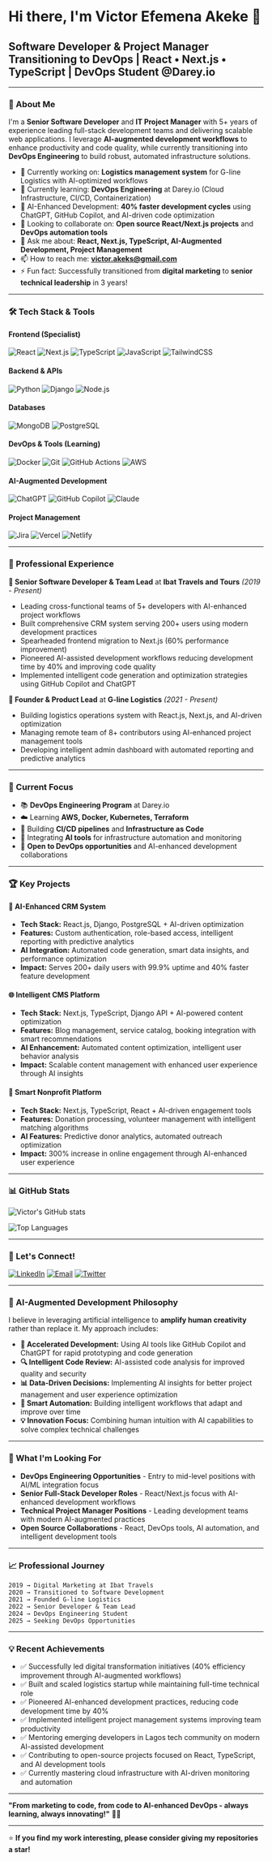 # Hi there, I'm Victor Efemena Akeke 👋

## Software Developer & Project Manager Transitioning to DevOps | React • Next.js • TypeScript | DevOps Student @Darey.io

---

### 🚀 About Me

I'm a **Senior Software Developer** and **IT Project Manager** with 5+ years of experience leading full-stack development teams and delivering scalable web applications. I leverage **AI-augmented development workflows** to enhance productivity and code quality, while currently transitioning into **DevOps Engineering** to build robust, automated infrastructure solutions.

- 🔭 Currently working on: **Logistics management system** for G-line Logistics with AI-optimized workflows
- 🌱 Currently learning: **DevOps Engineering** at Darey.io (Cloud Infrastructure, CI/CD, Containerization)
- 🤖 AI-Enhanced Development: **40% faster development cycles** using ChatGPT, GitHub Copilot, and AI-driven code optimization
- 👯 Looking to collaborate on: **Open source React/Next.js projects** and **DevOps automation tools**
- 💬 Ask me about: **React, Next.js, TypeScript, AI-Augmented Development, Project Management**
- 📫 How to reach me: **victor.akeks@gmail.com**
- ⚡ Fun fact: Successfully transitioned from **digital marketing** to **senior technical leadership** in 3 years!

---

### 🛠️ Tech Stack & Tools

#### Frontend (Specialist)
![React](https://img.shields.io/badge/React-20232A?style=for-the-badge&logo=react&logoColor=61DAFB)
![Next.js](https://img.shields.io/badge/Next.js-000000?style=for-the-badge&logo=next.js&logoColor=white)
![TypeScript](https://img.shields.io/badge/TypeScript-007ACC?style=for-the-badge&logo=typescript&logoColor=white)
![JavaScript](https://img.shields.io/badge/JavaScript-F7DF1E?style=for-the-badge&logo=javascript&logoColor=black)
![TailwindCSS](https://img.shields.io/badge/Tailwind_CSS-38B2AC?style=for-the-badge&logo=tailwind-css&logoColor=white)

#### Backend & APIs
![Python](https://img.shields.io/badge/Python-3776AB?style=for-the-badge&logo=python&logoColor=white)
![Django](https://img.shields.io/badge/Django-092E20?style=for-the-badge&logo=django&logoColor=white)
![Node.js](https://img.shields.io/badge/Node.js-43853D?style=for-the-badge&logo=node.js&logoColor=white)

#### Databases
![MongoDB](https://img.shields.io/badge/MongoDB-4EA94B?style=for-the-badge&logo=mongodb&logoColor=white)
![PostgreSQL](https://img.shields.io/badge/PostgreSQL-316192?style=for-the-badge&logo=postgresql&logoColor=white)

#### DevOps & Tools (Learning)
![Docker](https://img.shields.io/badge/Docker-2496ED?style=for-the-badge&logo=docker&logoColor=white)
![Git](https://img.shields.io/badge/Git-F05032?style=for-the-badge&logo=git&logoColor=white)
![GitHub Actions](https://img.shields.io/badge/GitHub_Actions-2088FF?style=for-the-badge&logo=github-actions&logoColor=white)
![AWS](https://img.shields.io/badge/AWS-232F3E?style=for-the-badge&logo=amazon-aws&logoColor=white)

#### AI-Augmented Development
![ChatGPT](https://img.shields.io/badge/ChatGPT-00A67E?style=for-the-badge&logo=openai&logoColor=white)
![GitHub Copilot](https://img.shields.io/badge/GitHub_Copilot-000000?style=for-the-badge&logo=github&logoColor=white)
![Claude](https://img.shields.io/badge/Claude-FF6B35?style=for-the-badge&logo=anthropic&logoColor=white)

#### Project Management
![Jira](https://img.shields.io/badge/Jira-0052CC?style=for-the-badge&logo=jira&logoColor=white)
![Vercel](https://img.shields.io/badge/Vercel-000000?style=for-the-badge&logo=vercel&logoColor=white)
![Netlify](https://img.shields.io/badge/Netlify-00C7B7?style=for-the-badge&logo=netlify&logoColor=white)

---

### 💼 Professional Experience

**🏢 Senior Software Developer & Team Lead** at **Ibat Travels and Tours** *(2019 - Present)*
- Leading cross-functional teams of 5+ developers with AI-enhanced project workflows
- Built comprehensive CRM system serving 200+ users using modern development practices
- Spearheaded frontend migration to Next.js (60% performance improvement)
- Pioneered AI-assisted development workflows reducing development time by 40% and improving code quality
- Implemented intelligent code generation and optimization strategies using GitHub Copilot and ChatGPT

**🚀 Founder & Product Lead** at **G-line Logistics** *(2021 - Present)*
- Building logistics operations system with React.js, Next.js, and AI-driven optimization
- Managing remote team of 8+ contributors using AI-enhanced project management tools
- Developing intelligent admin dashboard with automated reporting and predictive analytics

---

### 🎯 Current Focus

- 📚 **DevOps Engineering Program** at Darey.io
- ☁️ Learning **AWS, Docker, Kubernetes, Terraform**
- 🔄 Building **CI/CD pipelines** and **Infrastructure as Code**
- 🤖 Integrating **AI tools** for infrastructure automation and monitoring
- 🎯 **Open to DevOps opportunities** and AI-enhanced development collaborations

---

### 🏆 Key Projects

#### 🔧 AI-Enhanced CRM System
- **Tech Stack:** React.js, Django, PostgreSQL + AI-driven optimization
- **Features:** Custom authentication, role-based access, intelligent reporting with predictive analytics
- **AI Integration:** Automated code generation, smart data insights, and performance optimization
- **Impact:** Serves 200+ daily users with 99.9% uptime and 40% faster feature development

#### 🌐 Intelligent CMS Platform
- **Tech Stack:** Next.js, TypeScript, Django API + AI-powered content optimization
- **Features:** Blog management, service catalog, booking integration with smart recommendations
- **AI Enhancement:** Automated content optimization, intelligent user behavior analysis
- **Impact:** Scalable content management with enhanced user experience through AI insights

#### 💚 Smart Nonprofit Platform
- **Tech Stack:** Next.js, TypeScript, React + AI-driven engagement tools
- **Features:** Donation processing, volunteer management with intelligent matching algorithms
- **AI Features:** Predictive donor analytics, automated outreach optimization
- **Impact:** 300% increase in online engagement through AI-enhanced user experience

---

### 📊 GitHub Stats

![Victor's GitHub stats](https://github-readme-stats.vercel.app/api?username=YOUR_GITHUB_USERNAME&show_icons=true&theme=radical)

![Top Languages](https://github-readme-stats.vercel.app/api/top-langs/?username=YOUR_GITHUB_USERNAME&layout=compact&theme=radical)

---

### 🤝 Let's Connect!

[![LinkedIn](https://img.shields.io/badge/LinkedIn-0077B5?style=for-the-badge&logo=linkedin&logoColor=white)](https://linkedin.com/in/YOUR_LINKEDIN_USERNAME)
[![Email](https://img.shields.io/badge/Email-D14836?style=for-the-badge&logo=gmail&logoColor=white)](mailto:victor.akeks@gmail.com)
[![Twitter](https://img.shields.io/badge/Twitter-1DA1F2?style=for-the-badge&logo=twitter&logoColor=white)](https://twitter.com/YOUR_TWITTER_USERNAME)

---

### 🤖 AI-Augmented Development Philosophy

I believe in leveraging artificial intelligence to **amplify human creativity** rather than replace it. My approach includes:

- **🚀 Accelerated Development:** Using AI tools like GitHub Copilot and ChatGPT for rapid prototyping and code generation
- **🔍 Intelligent Code Review:** AI-assisted code analysis for improved quality and security
- **📊 Data-Driven Decisions:** Implementing AI insights for better project management and user experience optimization
- **🎯 Smart Automation:** Building intelligent workflows that adapt and improve over time
- **💡 Innovation Focus:** Combining human intuition with AI capabilities to solve complex technical challenges

---

### 🎯 What I'm Looking For

- **DevOps Engineering Opportunities** - Entry to mid-level positions with AI/ML integration focus
- **Senior Full-Stack Developer Roles** - React/Next.js focus with AI-enhanced development workflows
- **Technical Project Manager Positions** - Leading development teams with modern AI-augmented practices
- **Open Source Collaborations** - React, DevOps tools, AI automation, and intelligent development tools

---

### 📈 Professional Journey

```
2019 → Digital Marketing at Ibat Travels
2020 → Transitioned to Software Development
2021 → Founded G-line Logistics
2022 → Senior Developer & Team Lead
2024 → DevOps Engineering Student
2025 → Seeking DevOps Opportunities
```

---

### 💡 Recent Achievements

- ✅ Successfully led digital transformation initiatives (40% efficiency improvement through AI-augmented workflows)
- ✅ Built and scaled logistics startup while maintaining full-time technical role
- ✅ Pioneered AI-enhanced development practices, reducing code development time by 40%
- ✅ Implemented intelligent project management systems improving team productivity
- ✅ Mentoring emerging developers in Lagos tech community on modern AI-assisted development
- ✅ Contributing to open-source projects focused on React, TypeScript, and AI development tools
- ✅ Currently mastering cloud infrastructure with AI-driven monitoring and automation

---

**"From marketing to code, from code to AI-enhanced DevOps - always learning, always innovating!"** 🚀🤖

---

⭐️ **If you find my work interesting, please consider giving my repositories a star!**

